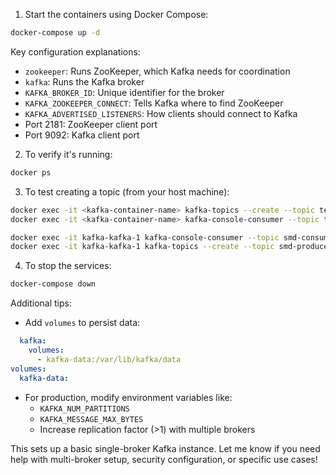 
1. Start the containers using Docker Compose:
```bash
docker-compose up -d
```

Key configuration explanations:
- `zookeeper`: Runs ZooKeeper, which Kafka needs for coordination
- `kafka`: Runs the Kafka broker
- `KAFKA_BROKER_ID`: Unique identifier for the broker
- `KAFKA_ZOOKEEPER_CONNECT`: Tells Kafka where to find ZooKeeper
- `KAFKA_ADVERTISED_LISTENERS`: How clients should connect to Kafka
- Port 2181: ZooKeeper client port
- Port 9092: Kafka client port

2. To verify it's running:
```bash
docker ps
```

3. To test creating a topic (from your host machine):
```bash
docker exec -it <kafka-container-name> kafka-topics --create --topic test-topic --bootstrap-server localhost:9092 --partitions 1 --replication-factor 1
docker exec -it <kafka-container-name> kafka-console-consumer --topic test-topic --bootstrap-server localhost:9092 --group my-consumer-group

docker exec -it kafka-kafka-1 kafka-console-consumer --topic smd-consumer-topic --bootstrap-server localhost:9092 --group psc-consumer-group
docker exec -it kafka-kafka-1 kafka-topics --create --topic smd-producer-topic --bootstrap-server localhost:9092 --partitions 1 --replication-factor 1 --group psc-consumer-group
```

4. To stop the services:
```bash
docker-compose down
```

Additional tips:
- Add `volumes` to persist data:
```yaml
  kafka:
    volumes:
      - kafka-data:/var/lib/kafka/data
volumes:
  kafka-data:
```

- For production, modify environment variables like:
  - `KAFKA_NUM_PARTITIONS`
  - `KAFKA_MESSAGE_MAX_BYTES`
  - Increase replication factor (>1) with multiple brokers

This sets up a basic single-broker Kafka instance. Let me know if you need help with multi-broker setup, security configuration, or specific use cases!